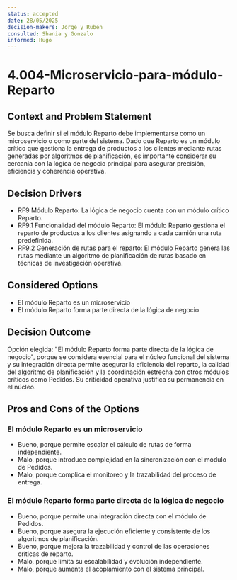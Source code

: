 ```yaml
---
status: accepted
date: 28/05/2025
decision-makers: Jorge y Rubén
consulted: Shania y Gonzalo
informed: Hugo
---
```


# 4.004-Microservicio-para-módulo-Reparto

## Context and Problem Statement

Se busca definir si el módulo Reparto debe implementarse como un microservicio o como parte del sistema. Dado que Reparto es un módulo crítico que gestiona la entrega de productos a los clientes mediante rutas generadas por algoritmos de planificación, es importante considerar su cercanía con la lógica de negocio principal para asegurar precisión, eficiencia y coherencia operativa.

## Decision Drivers

* RF9 Módulo Reparto: La lógica de negocio cuenta con un módulo crítico Reparto.  
* RF9.1 Funcionalidad del módulo Reparto: El módulo Reparto gestiona el reparto de productos a los clientes asignando a cada camión una ruta predefinida.  
* RF9.2 Generación de rutas para el reparto: El módulo Reparto genera las rutas mediante un algoritmo de planificación de rutas basado en técnicas de investigación operativa.

## Considered Options

* El módulo Reparto es un microservicio  
* El módulo Reparto forma parte directa de la lógica de negocio

## Decision Outcome

Opción elegida: "El módulo Reparto forma parte directa de la lógica de negocio", porque se considera esencial para el núcleo funcional del sistema y su integración directa permite asegurar la eficiencia del reparto, la calidad del algoritmo de planificación y la coordinación estrecha con otros módulos críticos como Pedidos. Su criticidad operativa justifica su permanencia en el núcleo.

## Pros and Cons of the Options

### El módulo Reparto es un microservicio

* Bueno, porque permite escalar el cálculo de rutas de forma independiente.
* Malo, porque introduce complejidad en la sincronización con el módulo de Pedidos.
* Malo, porque complica el monitoreo y la trazabilidad del proceso de entrega.

### El módulo Reparto forma parte directa de la lógica de negocio

* Bueno, porque permite una integración directa con el módulo de Pedidos.
* Bueno, porque asegura la ejecución eficiente y consistente de los algoritmos de planificación.  
* Bueno, porque mejora la trazabilidad y control de las operaciones críticas de reparto.  
* Malo, porque limita su escalabilidad y evolución independiente.  
* Malo, porque aumenta el acoplamiento con el sistema principal.
